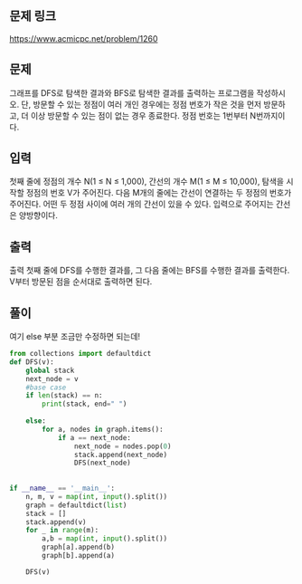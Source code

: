 ## 문제 링크
https://www.acmicpc.net/problem/1260

## 문제
그래프를 DFS로 탐색한 결과와 BFS로 탐색한 결과를 출력하는 프로그램을 작성하시오. 
단, 방문할 수 있는 정점이 여러 개인 경우에는 정점 번호가 작은 것을 먼저 방문하고, 더 이상 방문할 수 있는 점이 없는 경우 종료한다. 정점 번호는 1번부터 N번까지이다.

## 입력
첫째 줄에 정점의 개수 N(1 ≤ N ≤ 1,000), 간선의 개수 M(1 ≤ M ≤ 10,000), 탐색을 시작할 정점의 번호 V가 주어진다. 
다음 M개의 줄에는 간선이 연결하는 두 정점의 번호가 주어진다. 어떤 두 정점 사이에 여러 개의 간선이 있을 수 있다. 입력으로 주어지는 간선은 양방향이다.


## 출력
출력
첫째 줄에 DFS를 수행한 결과를, 그 다음 줄에는 BFS를 수행한 결과를 출력한다. 
V부터 방문된 점을 순서대로 출력하면 된다.




## 풀이
여기 else 부분 조금만 수정하면 되는데!
```python
from collections import defaultdict
def DFS(v):
    global stack
    next_node = v
    #base case
    if len(stack) == n:
        print(stack, end=" ")
        
    else:
        for a, nodes in graph.items():
            if a == next_node:
                next_node = nodes.pop(0)
                stack.append(next_node)
                DFS(next_node)
        
        
if __name__ == '__main__':
    n, m, v = map(int, input().split())
    graph = defaultdict(list)
    stack = []
    stack.append(v)
    for _ in range(m):
        a,b = map(int, input().split())
        graph[a].append(b)
        graph[b].append(a)

    DFS(v)
```

